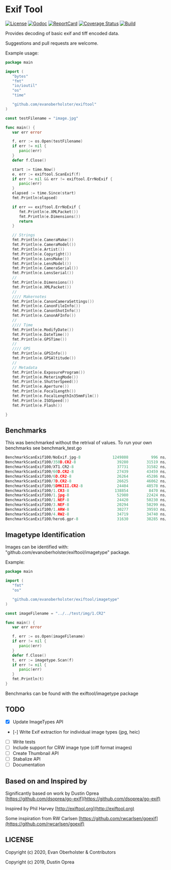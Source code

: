 # Exif Tool

[![License][License-Image]][License-Url]
[![Godoc][Godoc-Image]][Godoc-Url]
[![ReportCard][ReportCard-Image]][ReportCard-Url]
[![Coverage Status][Coverage-Image]](Coverage-Url)
[![Build][Build-Status-Image]][Build-Status-Url]

Provides decoding of basic exif and tiff encoded data.

Suggestions and pull requests are welcome.

Example usage:

```go
package main

import (
   "bytes"
   "fmt"
   "io/ioutil"
   "os"
   "time"

   "github.com/evanoberholster/exiftool"
)

const testFilename = "image.jpg"

func main() {
   var err error

   f, err := os.Open(testFilename)
   if err != nil {
      panic(err)
   }
   defer f.Close()

   start := time.Now()
   e, err := exiftool.ScanExif(f)
   if err != nil && err != exiftool.ErrNoExif {
      panic(err)
   }
   elapsed := time.Since(start)
   fmt.Println(elapsed)

   if err == exiftool.ErrNoExif {
      fmt.Println(e.XMLPacket())
      fmt.Println(e.Dimensions())
      return
   }

   // Strings
   fmt.Println(e.CameraMake())
   fmt.Println(e.CameraModel())
   fmt.Println(e.Artist())
   fmt.Println(e.Copyright())
   fmt.Println(e.LensMake())
   fmt.Println(e.LensModel())
   fmt.Println(e.CameraSerial())
   fmt.Println(e.LensSerial())
   //
   fmt.Println(e.Dimensions())
   fmt.Println(e.XMLPacket())
   //
   //// Makernotes
   fmt.Println(e.CanonCameraSettings())
   fmt.Println(e.CanonFileInfo())
   fmt.Println(e.CanonShotInfo())
   fmt.Println(e.CanonAFInfo())
   //
   //// Time
   fmt.Println(e.ModifyDate())
   fmt.Println(e.DateTime())
   fmt.Println(e.GPSTime())
   //
   //// GPS
   fmt.Println(e.GPSInfo())
   fmt.Println(e.GPSAltitude())
   //
   // Metadata
   fmt.Println(e.ExposureProgram())
   fmt.Println(e.MeteringMode())
   fmt.Println(e.ShutterSpeed())
   fmt.Println(e.Aperture())
   fmt.Println(e.FocalLength())
   fmt.Println(e.FocalLengthIn35mmFilm())
   fmt.Println(e.ISOSpeed())
   fmt.Println(e.Flash())

}
```

## Benchmarks

This was benchmarked without the retrival of values.
To run your own benchmarks see benchmark_test.go

```go
BenchmarkScanExif100/NoExif.jpg-8              1249808          996 ns/op       4496 B/op          5 allocs/op
BenchmarkScanExif100/350D.CR2-8                  39280        31519 ns/op      10445 B/op         46 allocs/op
BenchmarkScanExif100/XT1.CR2-8                   37731        31582 ns/op      10444 B/op         46 allocs/op
BenchmarkScanExif100/60D.CR2-8                   27439        43459 ns/op      12593 B/op         52 allocs/op
BenchmarkScanExif100/6D.CR2-8                    26264        45286 ns/op      13185 B/op         57 allocs/op
BenchmarkScanExif100/7D.CR2-8                    26625        46062 ns/op      13216 B/op         57 allocs/op
BenchmarkScanExif100/5DMKIII.CR2-8               24404        48578 ns/op      13212 B/op         57 allocs/op
BenchmarkScanExif100/1.CR3-8                    138854         8470 ns/op       5157 B/op         17 allocs/op
BenchmarkScanExif100/1.jpg-8                     52980        22424 ns/op      31394 B/op         32 allocs/op
BenchmarkScanExif100/1.NEF-8                     24420        50230 ns/op      13598 B/op         61 allocs/op
BenchmarkScanExif100/3.NEF-8                     20294        58299 ns/op      17008 B/op         67 allocs/op
BenchmarkScanExif100/1.ARW-8                     30277        39593 ns/op      11928 B/op         56 allocs/op
BenchmarkScanExif100/4.RW2-8                     34719        34740 ns/op       8202 B/op         31 allocs/op
BenchmarkScanExif100/hero6.gpr-8                 31630        38285 ns/op      13606 B/op         39 allocs/op
```

## Imagetype Identification

Images can be identified with: "github.com/evanoberholster/exiftool/imagetype" package.

Example:

```go
package main

import (
   "fmt"
   "os"

   "github.com/evanoberholster/exiftool/imagetype"
)

const imageFilename = "../../test/img/1.CR2"

func main() {
   var err error

   f, err := os.Open(imageFilename)
   if err != nil {
      panic(err)
   }
   defer f.Close()
   t, err := imagetype.Scan(f)
   if err != nil {
      panic(err)
   }
   fmt.Println(t)
}
```

Benchmarks can be found with the exiftool/imagetype package

## TODO

- [x] Update ImageTypes API
- [-] Write Exif extraction for individual image types (jpg, heic)
- [ ] Write tests
- [ ] Include support for CRW image type (ciff format images)
- [ ] Create Thumbnail API
- [ ] Stabalize API
- [ ] Documentation

## Based on and Inspired by

Significantly based on work by Dustin Oprea [https://github.com/dsoprea/go-exif](https://github.com/dsoprea/go-exif)

Inspired by Phil Harvey [http://exiftool.org](http://exiftool.org)

Some inspiration from RW Carlsen [https://github.com/rwcarlsen/goexif](https://github.com/rwcarlsen/goexif)

## LICENSE

Copyright (c) 2020, Evan Oberholster & Contributors

Copyright (c) 2019, Dustin Oprea

[License-Url]: https://opensource.org/licenses/MIT
[License-Image]: https://img.shields.io/badge/License-MIT-blue.svg?maxAge=2592000
[Godoc-Url]: https://godoc.org/github.com/evanoberholster/exiftool
[Godoc-Image]: https://godoc.org/github.com/evanoberholster/exiftool?status.svg
[ReportCard-Url]: https://goreportcard.com/report/github.com/evanoberholster/exiftool
[ReportCard-Image]: https://goreportcard.com/badge/github.com/evanoberholster/exiftool
[Coverage-Image]: https://coveralls.io/repos/github/evanoberholster/exiftool/badge.svg?branch=master
[Coverage-Url]: https://coveralls.io/github/evanoberholster/exiftool?branch=master
[Build-Status-Url]: https://github.com/evanoberholster/exiftool/actions?query=branch%3Amaster
[Build-Status-Image]: https://github.com/evanoberholster/exiftool/workflows/Build/badge.svg?branch=master
